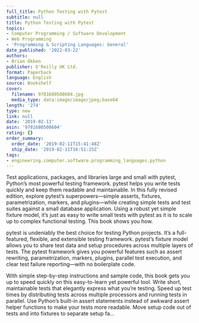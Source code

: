```yaml
---
full_title: Python Testing with Pytest
subtitle: null
title: Python Testing with Pytest
topics:
- Computer Programming / Software Development
- Web Programming
- 'Programming & Scripting Languages: General'
date_published: '2022-03-22'
authors:
- Brian Okken
publisher: O'Reilly UK Ltd.
format: Paperback
language: English
source: Bookshelf
cover:
  filename: 9781680508604.jpg
  media_type: data:image/image/jpeg;base64
length: '274'
type: new
link: null
date: '2019-02-11'
asin: '9781680508604'
rating: {}
order_summary:
  order_date: '2019-02-11T15:41:48Z'
  ship_date: '2019-02-11T16:51:25Z'
tags:
- engineering.computer.software.programming_languages.python
---
```

Test applications, packages, and libraries large and small with pytest, Python’s most powerful testing framework. pytest helps you write tests quickly and keep them readable and maintainable. In this fully revised edition, explore pytest’s superpowers—simple asserts, fixtures, parametrization, markers, and plugins—while creating simple tests and test suites against a small database application. Using a robust yet simple fixture model, it’s just as easy to write small tests with pytest as it is to scale up to complex functional testing. This book shows you how.

pytest is undeniably the best choice for testing Python projects. It’s a full-featured, flexible, and extensible testing framework. pytest’s fixture model allows you to share test data and setup procedures across multiple layers of tests. The pytest framework gives you powerful features such as assert rewriting, parametrization, markers, plugins, parallel test execution, and clear test failure reporting—with no boilerplate code.

With simple step-by-step instructions and sample code, this book gets you up to speed quickly on this easy-to-learn yet powerful tool. Write short, maintainable tests that elegantly express what you’re testing. Speed up test times by distributing tests across multiple processors and running tests in parallel. Use Python’s built-in assert statements instead of awkward assert helper functions to make your tests more readable. Move setup code out of tests and into fixtures to separate setup fa...
